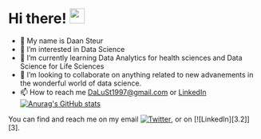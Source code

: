 # Hi there! <img src="https://raw.githubusercontent.com/MartinHeinz/MartinHeinz/master/wave.gif" width="30px">


- 👋 My name is Daan Steur
- 👀 I’m interested in Data Science
- 🌱 I’m currently learning Data Analytics for health sciences and Data Science for Life Sciences
- 💞️ I’m looking to collaborate on anything related to new advanements in the wonderful world of data science.
- 📫 How to reach me DaLuSt1997@gmail.com or [LinkedIn](www.linkedin.com/in/daansteur)
[![Anurag's GitHub stats](https://github-readme-stats.vercel.app/api?daansteur=anuraghazra)](https://github.com/daansteur/github-readme-stats)

You can find and reach me on my email [![Twitter][1.2]][1], or on [![LinkedIn][3.2]][3].

<!-- Icons -->

[1.2]: http://i.imgur.com/wWzX9uB.png (twitter icon without padding)
[2.2]: https://raw.githubusercontent.com/daansteur/daansteur/master/linkedin-3-16.png (LinkedIn icon without padding)

<!-- Links to your social media accounts -->

[1]: https://twitter.com/DaanSteur
[2]: https://www.linkedin.com/in/daansteur/


<!---
DaLuSt/DaLuSt is a ✨ special ✨ repository because its `README.md` (this file) appears on your GitHub profile.
You can click the Preview link to take a look at your changes.
--->
